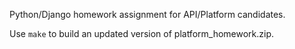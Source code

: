 Python/Django homework assignment for API/Platform candidates.

Use `make` to build an updated version of platform_homework.zip.

